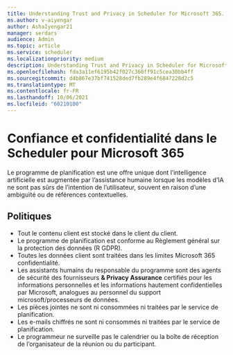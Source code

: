 ```yaml
---
title: Understanding Trust and Privacy in Scheduler for Microsoft 365.
ms.author: v-aiyengar
author: AshaIyengar21
manager: serdars
audience: Admin
ms.topic: article
ms.service: scheduler
ms.localizationpriority: medium
description: Understanding Trust and Privacy in Scheduler for Microsoft 365 are used with AI models and human assisted AI.
ms.openlocfilehash: fda3a11ef6195b42f027c360ff91c5cea30bb4ff
ms.sourcegitcommit: d4b867e37bf741528ded7fb289e4f6847228d2c5
ms.translationtype: MT
ms.contentlocale: fr-FR
ms.lasthandoff: 10/06/2021
ms.locfileid: "60210100"
---
```

# <a name="trust-and-privacy-in-scheduler-for-microsoft-365"></a>Confiance et confidentialité dans le Scheduler pour Microsoft 365

Le programme de planification est une offre unique dont l’intelligence artificielle est augmentée par l’assistance humaine lorsque les modèles d’IA ne sont pas sûrs de l’intention de l’utilisateur, souvent en raison d’une ambiguïté ou de références contextuelles. 

## <a name="policies"></a>Politiques

- Tout le contenu client est stocké dans le client du client.
- Le programme de planification est conforme au Règlement général sur la protection des données (R GDPR).
- Toutes les données client sont traitées dans les limites Microsoft 365 confidentialité.
- Les assistants humains du responsable du programme sont des agents de sécurité des fournisseurs **& Privacy Assurance** certifiés pour les informations personnelles et les informations hautement confidentielles par Microsoft, analogues au personnel du support microsoft/processeurs de données. 
- Les pièces jointes ne sont ni consommées ni traitées par le service de planification.
- Les e-mails chiffrés ne sont ni consommés ni traitées par le service de planification.
- Le programmeur ne surveille pas le calendrier ou la boîte de réception de l’organisateur de la réunion ou du participant. 
